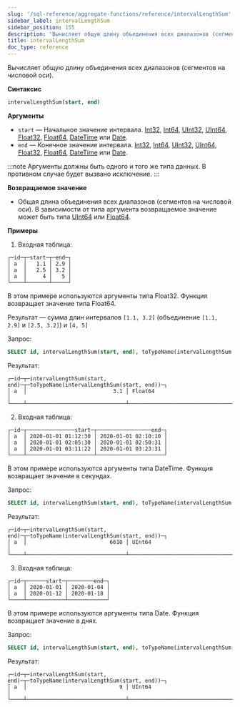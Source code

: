 ```yaml
---
slug: '/sql-reference/aggregate-functions/reference/intervalLengthSum'
sidebar_label: intervalLengthSum
sidebar_position: 155
description: 'Вычисляет общую длину объединения всех диапазонов (сегментов на числовой'
title: intervalLengthSum
doc_type: reference
---
```

Вычисляет общую длину объединения всех диапазонов (сегментов на числовой оси).

**Синтаксис**

```sql
intervalLengthSum(start, end)
```

**Аргументы**

- `start` — Начальное значение интервала. [Int32](/sql-reference/data-types/int-uint#integer-ranges), [Int64](/sql-reference/data-types/int-uint#integer-ranges), [UInt32](/sql-reference/data-types/int-uint#integer-ranges), [UInt64](/sql-reference/data-types/int-uint#integer-ranges), [Float32](/sql-reference/data-types/float), [Float64](/sql-reference/data-types/float), [DateTime](/sql-reference/data-types/datetime) или [Date](/sql-reference/data-types/date).
- `end` — Конечное значение интервала. [Int32](/sql-reference/data-types/int-uint#integer-ranges), [Int64](/sql-reference/data-types/int-uint#integer-ranges), [UInt32](/sql-reference/data-types/int-uint#integer-ranges), [UInt64](/sql-reference/data-types/int-uint#integer-ranges), [Float32](/sql-reference/data-types/float), [Float64](/sql-reference/data-types/float), [DateTime](/sql-reference/data-types/datetime) или [Date](/sql-reference/data-types/date).

:::note
Аргументы должны быть одного и того же типа данных. В противном случае будет вызвано исключение.
:::

**Возвращаемое значение**

- Общая длина объединения всех диапазонов (сегментов на числовой оси). В зависимости от типа аргумента возвращаемое значение может быть типа [UInt64](/sql-reference/data-types/int-uint#integer-ranges) или [Float64](/sql-reference/data-types/float).

**Примеры**

1. Входная таблица:

```text
┌─id─┬─start─┬─end─┐
│ a  │   1.1 │ 2.9 │
│ a  │   2.5 │ 3.2 │
│ a  │     4 │   5 │
└────┴───────┴─────┘
```

В этом примере используются аргументы типа Float32. Функция возвращает значение типа Float64.

Результат — сумма длин интервалов `[1.1, 3.2]` (объединение `[1.1, 2.9]` и `[2.5, 3.2]`) и `[4, 5]`

Запрос:

```sql
SELECT id, intervalLengthSum(start, end), toTypeName(intervalLengthSum(start, end)) FROM fl_interval GROUP BY id ORDER BY id;
```

Результат:

```text
┌─id─┬─intervalLengthSum(start, end)─┬─toTypeName(intervalLengthSum(start, end))─┐
│ a  │                           3.1 │ Float64                                   │
└────┴───────────────────────────────┴───────────────────────────────────────────┘
```

2. Входная таблица:

```text
┌─id─┬───────────────start─┬─────────────────end─┐
│ a  │ 2020-01-01 01:12:30 │ 2020-01-01 02:10:10 │
│ a  │ 2020-01-01 02:05:30 │ 2020-01-01 02:50:31 │
│ a  │ 2020-01-01 03:11:22 │ 2020-01-01 03:23:31 │
└────┴─────────────────────┴─────────────────────┘
```

В этом примере используются аргументы типа DateTime. Функция возвращает значение в секундах.

Запрос:

```sql
SELECT id, intervalLengthSum(start, end), toTypeName(intervalLengthSum(start, end)) FROM dt_interval GROUP BY id ORDER BY id;
```

Результат:

```text
┌─id─┬─intervalLengthSum(start, end)─┬─toTypeName(intervalLengthSum(start, end))─┐
│ a  │                          6610 │ UInt64                                    │
└────┴───────────────────────────────┴───────────────────────────────────────────┘
```

3. Входная таблица:

```text
┌─id─┬──────start─┬────────end─┐
│ a  │ 2020-01-01 │ 2020-01-04 │
│ a  │ 2020-01-12 │ 2020-01-18 │
└────┴────────────┴────────────┘
```

В этом примере используются аргументы типа Date. Функция возвращает значение в днях.

Запрос:

```sql
SELECT id, intervalLengthSum(start, end), toTypeName(intervalLengthSum(start, end)) FROM date_interval GROUP BY id ORDER BY id;
```

Результат:

```text
┌─id─┬─intervalLengthSum(start, end)─┬─toTypeName(intervalLengthSum(start, end))─┐
│ a  │                             9 │ UInt64                                    │
└────┴───────────────────────────────┴───────────────────────────────────────────┘
```
